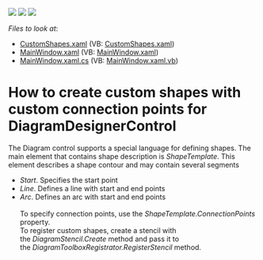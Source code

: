 <!-- default badges list -->
![](https://img.shields.io/endpoint?url=https://codecentral.devexpress.com/api/v1/VersionRange/128585231/15.2.5%2B)
[![](https://img.shields.io/badge/Open_in_DevExpress_Support_Center-FF7200?style=flat-square&logo=DevExpress&logoColor=white)](https://supportcenter.devexpress.com/ticket/details/T320892)
[![](https://img.shields.io/badge/📖_How_to_use_DevExpress_Examples-e9f6fc?style=flat-square)](https://docs.devexpress.com/GeneralInformation/403183)
<!-- default badges end -->
<!-- default file list -->
*Files to look at*:

* [CustomShapes.xaml](./CS/WpfApplication293/CustomShapes.xaml) (VB: [CustomShapes.xaml](./VB/WpfApplication293/CustomShapes.xaml))
* [MainWindow.xaml](./CS/WpfApplication293/MainWindow.xaml) (VB: [MainWindow.xaml](./VB/WpfApplication293/MainWindow.xaml))
* [MainWindow.xaml.cs](./CS/WpfApplication293/MainWindow.xaml.cs) (VB: [MainWindow.xaml.vb](./VB/WpfApplication293/MainWindow.xaml.vb))
<!-- default file list end -->
# How to create custom shapes with custom connection points for DiagramDesignerControl


<p>The Diagram control supports a special language for defining shapes. The main element that contains shape description is <em>ShapeTemplate</em>. This element describes a shape contour and may contain several segments

* <em>Start</em>. Specifies the start point
* <em>Line</em>. Defines a line with start and end points
* <em>Arc</em>. Defines an arc with start and end points<br><br>To specify connection points, use the <em>ShapeTemplate.ConnectionPoints</em> property.<br>To register custom shapes, create a stencil with the <em>DiagramStencil.Create</em> method and pass it to the <em>DiagramToolboxRegistrator.RegisterStencil</em> method.</p>

<br/>


